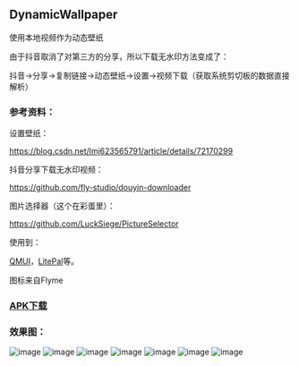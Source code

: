 ## DynamicWallpaper

使用本地视频作为动态壁纸

由于抖音取消了对第三方的分享，所以下载无水印方法变成了：

抖音->分享->复制链接->动态壁纸->设置->视频下载（获取系统剪切板的数据直接解析）

### 参考资料：

设置壁纸：

https://blog.csdn.net/lmj623565791/article/details/72170299

抖音分享下载无水印视频：

https://github.com/fly-studio/douyin-downloader

图片选择器（这个在彩蛋里）：

https://github.com/LuckSiege/PictureSelector


使用到：

[QMUI](https://github.com/QMUI/QMUI_Android)，[LitePal](https://github.com/LitePalFramework/LitePal)等。

图标来自Flyme

### [APK下载](https://github.com/theoneee/DynamicWallpaper/raw/master/resource/wallpaper_release_1.3.0.apk)


### 效果图：

![image](https://github.com/theoneee/DynamicWallpaper/raw/master/resource/preview1.jpg)
![image](https://github.com/theoneee/DynamicWallpaper/raw/master/resource/preview2.jpg)
![image](https://github.com/theoneee/DynamicWallpaper/raw/master/resource/preview3.jpg)
![image](https://github.com/theoneee/DynamicWallpaper/raw/master/resource/preview4.jpg)
![image](https://github.com/theoneee/DynamicWallpaper/raw/master/resource/preview5.jpg)
![image](https://github.com/theoneee/DynamicWallpaper/raw/master/resource/preview6.jpg)
![image](https://github.com/theoneee/DynamicWallpaper/raw/master/resource/preview7.jpg)


